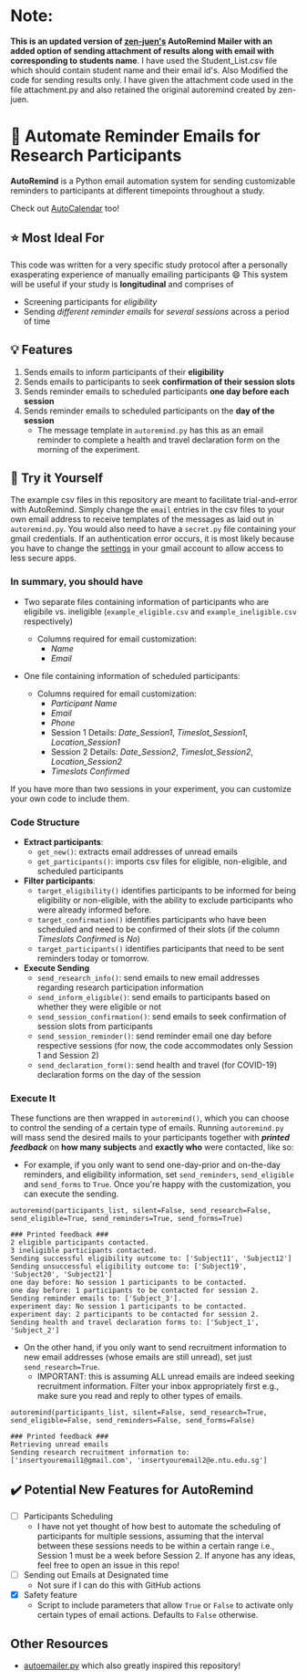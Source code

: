 # Note:
**This is an updated version of [zen-juen's](https://github.com/zen-juen) AutoRemind Mailer with an added option of sending attachment of results along with email with corresponding to students name**.
I have used the Student_List.csv file which should contain student name and their email id's. Also Modified the code for sending results only.
I have given the attachment code used in the file attachment.py and also retained the original autoremind created by zen-juen.




# :e-mail: Automate Reminder Emails for Research Participants

**AutoRemind** is a Python email automation system for sending customizable reminders to participants at different timepoints throughout a study.

Check out [AutoCalendar](https://github.com/zen-juen/AutoCalendar/) too!

## :star: Most Ideal For
This code was written for a very specific study protocol after a personally exasperating experience of manually emailing participants :smile:
This system will be useful if your study is **longitudinal** and comprises of
- Screening participants for *eligibility*
- Sending *different reminder emails* for *several sessions* across a period of time

## :bulb: Features
1) Sends emails to inform participants of their **eligibility**
2) Sends emails to participants to seek **confirmation of their session slots**
3) Sends reminder emails to scheduled participants **one day before each session**
4) Sends reminder emails to scheduled participants on the **day of the session**
   - The message template in `autoremind.py` has this as an email reminder to complete a health and travel declaration form on the morning of the experiment.

## :tada: Try it Yourself 
The example csv files in this repository are meant to facilitate trial-and-error with AutoRemind. Simply change the `email` entries in the csv files to your own email address to receive templates of the messages as laid out in `autoremind.py`. You would also need to have a `secret.py` file containing your gmail credentials. If an authentication error occurs, it is most likely because you have to change the [settings](https://myaccount.google.com/u/1/lesssecureapps?pageId=none) in your gmail account to allow access to less secure apps.

### In summary, you should have
- Two separate files containing information of participants who are eligibile vs. ineligible (`example_eligible.csv` and `example_ineligible.csv` respectively)
  - Columns required for email customization:
    - *Name*
    - *Email*
 
- One file containing information of scheduled participants:
  - Columns required for email customization:
    - *Participant Name*
    - *Email*
    - *Phone*
    - Session 1 Details: *Date_Session1*, *Timeslot_Session1*, *Location_Session1*
    - Session 2 Details: *Date_Session2*, *Timeslot_Session2*, *Location_Session2*
    - *Timeslots Confirmed*

If you have more than two sessions in your experiment, you can customize your own code to include them.

### Code Structure

- **Extract participants**:
  - `get_new()`: extracts email addresses of unread emails
  - `get_participants()`: imports csv files for eligible, non-eligible, and scheduled participants
- **Filter participants**:
  - `target_eligibility()` identifies participants to be informed for being eligibility or non-eligible, with the ability to exclude participants who were already informed before.
  - `target_confirmation()` identifies participants who have been scheduled and need to be confirmed of their slots (if the column *Timeslots Confirmed* is *No*)
  - `target_participants()` identifies participants that need to be sent reminders today or tomorrow.
- **Execute Sending**
  - `send_research_info()`: send emails to new email addresses regarding research participation information
  - `send_inform_eligible()`: send emails to participants based on whether they were eligible or not 
  - `send_session_confirmation()`: send emails to seek confirmation of session slots from participants
  - `send_session_reminder()`: send reminder email one day before respective sessions (for now, the code accommodates only Session 1 and Session 2)
  - `send_declaration_form()`: send health and travel (for COVID-19) declaration forms on the day of the session
 
 ### Execute It
 
These functions are then wrapped in `autoremind()`, which you can choose to control the sending of a certain type of emails.
Running `autoremind.py` will mass send the desired mails to your participants together with ***printed feedback*** on **how many subjects** and **exactly who** were contacted, like so:

- For example, if you only want to send one-day-prior and on-the-day reminders, and eligibility information, set `send_reminders`, `send_eligible` and `send_forms` to `True`. Once you're happy with the customization, you can execute the sending.
```
autoremind(participants_list, silent=False, send_research=False, send_eligible=True, send_reminders=True, send_forms=True)

### Printed feedback ###
2 eligible participants contacted.
3 ineligible participants contacted.
Sending successful eligibility outcome to: ['Subject11', 'Subject12']
Sending unsuccessful eligibility outcome to: ['Subject19', 'Subject20', 'Subject21']
one day before: No session 1 participants to be contacted.
one day before: 1 participants to be contacted for session 2.
Sending reminder emails to: ['Subject_3'].
experiment day: No session 1 participants to be contacted.
experiment day: 2 participants to be contacted for session 2.
Sending health and travel declaration forms to: ['Subject_1', 'Subject_2']
```

- On the other hand, if you only want to send recruitment information to new email addresses (whose emails are still unread), set just `send_research=True`.
  - IMPORTANT: this is assuming ALL unread emails are indeed seeking recruitment information. Filter your inbox appropriately first e.g., make sure you read and reply to other types of emails.

```
autoremind(participants_list, silent=False, send_research=True, send_eligible=False, send_reminders=False, send_forms=False)

### Printed feedback ###
Retrieving unread emails
Sending research recruitment information to: ['insertyouremail1@gmail.com', 'insertyouremail2@e.ntu.edu.sg']
```  

## :heavy_check_mark: Potential New Features for AutoRemind

- [ ] Participants Scheduling
  - I have not yet thought of how best to automate the scheduling of participants for multiple sessions, assuming that the interval between these sessions needs to be within a certain range i.e., Session 1 must be a week before Session 2. If anyone has any ideas, feel free to open an issue in this repo!
- [ ] Sending out Emails at Designated time 
  - Not sure if I can do this with GitHub actions
- [x] Safety feature
  - Script to include parameters that allow `True` or `False` to activate only certain types of email actions. Defaults to `False` otherwise.
## Other Resources
- [autoemailer.py](https://github.com/colinquirk/autoemailer/) which also greatly inspired this repository!


